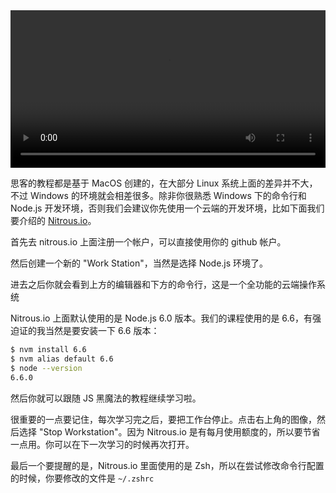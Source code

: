 <video style="width:100%" controls>
  <source src="http://7xslga.com1.z0.glb.clouddn.com/nitrous.mp4" type="video/mp4">
  Your browser does not support HTML5 video.
</video>

思客的教程都是基于 MacOS 创建的，在大部分 Linux 系统上面的差异并不大，不过 Windows 的环境就会相差很多。除非你很熟悉 Windows 下的命令行和 Node.js 开发环境，否则我们会建议你先使用一个云端的开发环境，比如下面我们要介绍的 [Nitrous.io](https://www.nitrous.io)。

首先去 nitrous.io 上面注册一个帐户，可以直接使用你的 github 帐户。

然后创建一个新的 "Work Station"，当然是选择 Node.js 环境了。

进去之后你就会看到上方的编辑器和下方的命令行，这是一个全功能的云端操作系统

Nitrous.io 上面默认使用的是 Node.js 6.0 版本。我们的课程使用的是 6.6，有强迫证的我当然是要安装一下 6.6 版本：

```bash
$ nvm install 6.6
$ nvm alias default 6.6
$ node --version
6.6.0
```

然后你就可以跟随 JS 黑魔法的教程继续学习啦。

很重要的一点要记住，每次学习完之后，要把工作台停止。点击右上角的图像，然后选择 "Stop Workstation"。因为 Nitrous.io 是有每月使用额度的，所以要节省一点用。你可以在下一次学习的时候再次打开。

最后一个要提醒的是，Nitrous.io 里面使用的是 Zsh，所以在尝试修改命令行配置的时候，你要修改的文件是 `~/.zshrc`